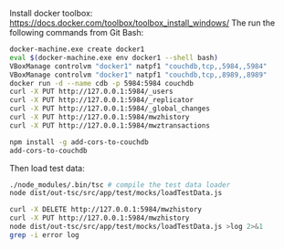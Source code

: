 Install docker toolbox: https://docs.docker.com/toolbox/toolbox_install_windows/
The run the following commands from Git Bash:

```bash
docker-machine.exe create docker1
eval $(docker-machine.exe env docker1 --shell bash)
VBoxManage controlvm "docker1" natpf1 "couchdb,tcp,,5984,,5984"
VBoxManage controlvm "docker1" natpf1 "couchdb,tcp,,8989,,8989"
docker run -d --name cdb -p 5984:5984 couchdb
curl -X PUT http://127.0.0.1:5984/_users
curl -X PUT http://127.0.0.1:5984/_replicator
curl -X PUT http://127.0.0.1:5984/_global_changes
curl -X PUT http://127.0.0.1:5984/mwzhistory
curl -X PUT http://127.0.0.1:5984/mwztransactions

npm install -g add-cors-to-couchdb
add-cors-to-couchdb
```

Then load test data:

```bash
./node_modules/.bin/tsc # compile the test data loader
node dist/out-tsc/src/app/test/mocks/loadTestData.js
```

```bash
curl -X DELETE http://127.0.0.1:5984/mwzhistory
curl -X PUT http://127.0.0.1:5984/mwzhistory
node dist/out-tsc/src/app/test/mocks/loadTestData.js >log 2>&1
grep -i error log
```

